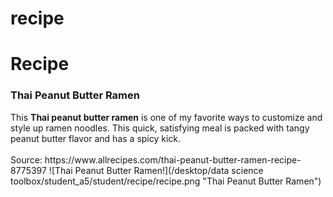 # recipe
<h1>Recipe</h1>
<h3>Thai Peanut Butter Ramen</h3>
This <strong>Thai peanut butter ramen</strong> is one of my favorite ways to customize and style up ramen noodles. This quick, satisfying meal is packed with tangy peanut butter flavor and has a spicy kick.
<br><br> Source: https://www.allrecipes.com/thai-peanut-butter-ramen-recipe-8775397
![Thai Peanut Butter Ramen!](/desktop/data science toolbox/student_a5/student/recipe/recipe.png "Thai Peanut Butter Ramen")